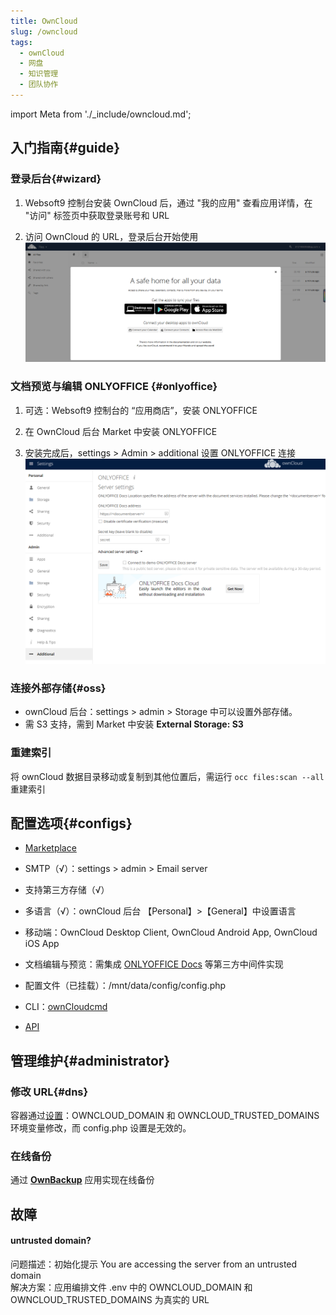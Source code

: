 ```yaml
---
title: OwnCloud
slug: /owncloud
tags:
  - ownCloud
  - 网盘
  - 知识管理
  - 团队协作
---
```


import Meta from './_include/owncloud.md';

<Meta name="meta" />

## 入门指南{#guide}

### 登录后台{#wizard}

1. Websoft9 控制台安装 OwnCloud 后，通过 "我的应用" 查看应用详情，在 "访问" 标签页中获取登录账号和 URL  

2. 访问 OwnCloud 的 URL，登录后台开始使用
   ![](./assets/owncloud-backend-websoft9.png)

### 文档预览与编辑 ONLYOFFICE {#onlyoffice}

1. 可选：Websoft9 控制台的 “应用商店”，安装 ONLYOFFICE

2. 在 OwnCloud 后台 Market 中安装 ONLYOFFICE

3. 安装完成后，settings > Admin > additional 设置 ONLYOFFICE 连接
   ![](./assets/owncloud-onlyoffice-websoft9.png)


### 连接外部存储{#oss}

- ownCloud 后台：settings > admin > Storage 中可以设置外部存储。  
- 需 S3 支持，需到 Market 中安装 **External Storage: S3** 

### 重建索引

将 ownCloud 数据目录移动或复制到其他位置后，需运行 `occ files:scan --all` 重建索引

## 配置选项{#configs}

- [Marketplace](https://marketplace.owncloud.com/) 

- SMTP（√）：settings > admin > Email server

- 支持第三方存储（√）

- 多语言（√）：ownCloud 后台 【Personal】>【General】中设置语言

- 移动端：OwnCloud Desktop Client, OwnCloud Android App, OwnCloud iOS App

- 文档编辑与预览：需集成 [ONLYOFFICE Docs](./onlyofficedocs) 等第三方中间件实现

- 配置文件（已挂载）：/mnt/data/config/config.php

- CLI：[ownCloudcmd](https://doc.ownCloud.com/desktop/next/advanced_usage/command_line_client.html)

- [API](https://doc.ownCloud.com/server/next/developer_manual/core/apis/provisioning-api.html)

## 管理维护{#administrator}


### 修改 URL{#dns}

容器通过[设置](https://doc.owncloud.com/server/10.13/admin_manual/configuration/server/config_sample_php_parameters.html#define-list-of-trusted-domains-that-users-can-log-into)：OWNCLOUD_DOMAIN 和 OWNCLOUD_TRUSTED_DOMAINS 环境变量修改，而 config.php 设置是无效的。

### 在线备份

通过 **[OwnBackup](https://en.websoft9.com/xdocs/owncloud-image-guide/#using-apps)** 应用实现在线备份


## 故障

#### untrusted domain?

问题描述：初始化提示 You are accessing the server from an untrusted domain  
解决方案：应用编排文件 .env 中的 OWNCLOUD_DOMAIN 和 OWNCLOUD_TRUSTED_DOMAINS 为真实的 URL